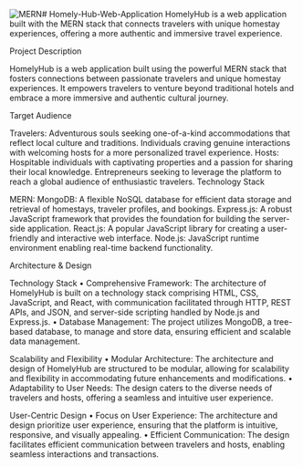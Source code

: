 ![MERN](https://github.com/darshan2332/Homely-Hub-Web-Application/assets/146100584/2aba850b-5c8f-444a-a731-8d9497dfb86e)# Homely-Hub-Web-Application
HomelyHub is a web application built with the MERN stack that connects travelers with unique homestay experiences, offering a more authentic and immersive travel experience.

Project Description

HomelyHub is a web application built using the powerful MERN stack that fosters connections between passionate travelers and unique homestay experiences. It empowers travelers to venture beyond traditional hotels and embrace a more immersive and authentic cultural journey.

Target Audience

Travelers:
Adventurous souls seeking one-of-a-kind accommodations that reflect local culture and traditions.
Individuals craving genuine interactions with welcoming hosts for a more personalized travel experience.
Hosts:
Hospitable individuals with captivating properties and a passion for sharing their local knowledge.
Entrepreneurs seeking to leverage the platform to reach a global audience of enthusiastic travelers.
Technology Stack

MERN:
MongoDB: A flexible NoSQL database for efficient data storage and retrieval of homestays, traveler profiles, and bookings.
Express.js: A robust JavaScript framework that provides the foundation for building the server-side application.
React.js: A popular JavaScript library for creating a user-friendly and interactive web interface.
Node.js: JavaScript runtime environment enabling real-time backend functionality.

Architecture & Design

Technology Stack
• Comprehensive Framework: The architecture of HomelyHub is built on a technology stack 
comprising HTML, CSS, JavaScript, and React, with communication facilitated through HTTP, REST 
APIs, and JSON, and server-side scripting handled by Node.js and Express.js.
• Database Management: The project utilizes MongoDB, a tree-based database, to manage and store 
data, ensuring efficient and scalable data management.

Scalability and Flexibility
• Modular Architecture: The architecture and design of HomelyHub are structured to be modular, 
allowing for scalability and flexibility in accommodating future enhancements and modifications.
• Adaptability to User Needs: The design caters to the diverse needs of travelers and hosts, offering a 
seamless and intuitive user experience.

User-Centric Design
• Focus on User Experience: The architecture and design prioritize user experience, ensuring that the 
platform is intuitive, responsive, and visually appealing.
• Efficient Communication: The design facilitates efficient communication between travelers and hosts, 
enabling seamless interactions and transactions.

